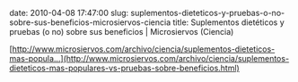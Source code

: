 date: 2010-04-08 17:47:00
slug: suplementos-dieteticos-y-pruebas-o-no-sobre-sus-beneficios-microsiervos-ciencia
title: Suplementos dietéticos y pruebas (o no) sobre sus beneficios | Microsiervos
  (Ciencia)

    

[http://www.microsiervos.com/archivo/ciencia/suplementos-dieteticos-mas-popula...](http://www.microsiervos.com/archivo/ciencia/suplementos-dieteticos-mas-populares-vs-pruebas-sobre-beneficios.html)

  

